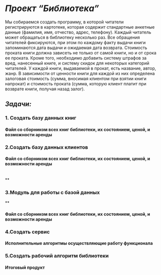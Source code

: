 ***<h1>Проект “Библиотека”</h1>***
Мы собираемся создать программу, в которой читатели регистрируются в картотеке, которая содержит стандартные анкетные данные (фамилия, имя, отчество, адрес, телефонy). Каждый читатель может обращаться в библиотеку несколько раз. Все обращения читателей фиксируются, при этом по каждому факту выдачи книги запоминаются дата выдачи и ожидаемая дата возврата. Стоимость проката книги должна зависеть не только от самой книги, но и от срока ее проката. Кроме того, необходимо добавить систему штрафов за вред, нанесенный книге, и систему скидок для некоторых категорий читателей. У каждой книги, выдаваемой в прокат, есть название, автор, жанр. В зависимости от ценности книги для каждой из них определена залоговая стоимость (сумма, вносимая клиентом при взятии книги напрокат) и стоимость проката (сумма, которую клиент платит при возврате книги, получая назад залог).

***<h2>Задачи:</h2>***

**<h3>1. Создать базу данных книг</h3>**
<h4>Файл со сборником всех книг библиотеки, их состоянием, ценой, и возможности аренды</h4>

**<h3>2.Создать базу данных клиентов</h3>**
<h4>Файл со сборником всех книг библиотеки, их состоянием, ценой, и возможности аренды</h4>
<br>
**<h3>3.Модуль для работы с базой данных</h3>**
<h4>Файл со сборником всех книг библиотеки, их состоянием, ценой, и возможности аренды</h4>

**<h3>4.Создать сервис</h3>**
<h4>Исполнительные алгоритмы осуществляющие работу функционала</h4>

**<h3>5.Создать рабочий алгоритм библиотеки</h3>**
<h4>Итоговый продукт</h4>
